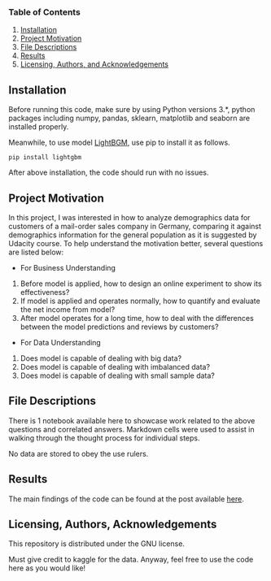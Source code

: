 ### Table of Contents

1. [Installation](#installation)
2. [Project Motivation](#motivation)
3. [File Descriptions](#files)
4. [Results](#results)
5. [Licensing, Authors, and Acknowledgements](#licensing)

## Installation <a name="installation"></a>

Before running this code, make sure by using Python versions 3.*, python packages including numpy, pandas, sklearn, matplotlib and seaborn are installed properly.

Meanwhile, to use model [LightBGM](https://github.com/Microsoft/LightGBM), use pip to install it as follows.
```
pip install lightgbm
```

After above installation, the code should run with no issues.

## Project Motivation<a name="motivation"></a>

In this project, I was interested in how to analyze demographics data for customers of a mail-order sales company in Germany, comparing it against demographics information for the general population as it is suggested by Udacity course. To help understand the motivation better, several questions are listed below:

* For Business Understanding
1. Before model is applied, how to design an online experiment to show its effectiveness?
2. If model is applied and operates normally, how to quantify and evaluate the net income from model?
3. After model operates for a long time, how to deal with the differences between the model predictions and reviews by customers?

* For Data Understanding
1. Does model is capable of dealing with big data?
2. Does model is capable of dealing with imbalanced data?
3. Does model is capable of dealing with small sample data?

## File Descriptions <a name="files"></a>

There is 1 notebook available here to showcase work related to the above questions and correlated answers. Markdown cells were used to assist in walking through the thought process for individual steps.

No data are stored to obey the use rulers.

## Results<a name="results"></a>

The main findings of the code can be found at the post available [here]().

## Licensing, Authors, Acknowledgements<a name="licensing"></a>

This repository is distributed under the GNU license.

Must give credit to kaggle for the data. Anyway, feel free to use the code here as you would like!

